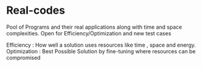 # Real-codes
Pool of Programs and their real applications along with time and space complexities. Open for Efficiency/Optimization and new test cases

Efficiency : How well a solution uses resources like time , space and energy.
Optimization : Best Possible Solution by fine-tuning where resources can be compromised
